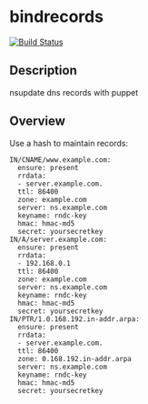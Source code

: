 bindrecords
====

[![Build
Status](https://secure.travis-ci.org/lesaux/lesaux-bind-records.png)](http://travis-ci.org/lesaux/lesaux-bind-records)

## Description
nsupdate dns records with puppet


Overview
--------

Use a hash to maintain records:
```
IN/CNAME/www.example.com:
  ensure: present
  rrdata:
  - server.example.com.
  ttl: 86400
  zone: example.com
  server: ns.example.com
  keyname: rndc-key
  hmac: hmac-md5
  secret: yoursecretkey
IN/A/server.example.com:
  ensure: present
  rrdata:
  - 192.168.0.1
  ttl: 86400
  zone: example.com
  server: ns.example.com
  keyname: rndc-key
  hmac: hmac-md5
  secret: yoursecretkey
IN/PTR/1.0.168.192.in-addr.arpa:
  ensure: present
  rrdata:
  - server.example.com.
  ttl: 86400
  zone: 0.168.192.in-addr.arpa
  server: ns.example.com
  keyname: rndc-key
  hmac: hmac-md5
  secret: yoursecretkey
```
